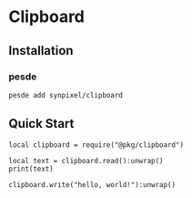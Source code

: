 # Clipboard

## Installation

### pesde

```sh
pesde add synpixel/clipboard
```

## Quick Start

```luau
local clipboard = require("@pkg/clipboard")

local text = clipboard.read():unwrap()
print(text)

clipboard.write("hello, world!"):unwrap()
```

